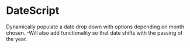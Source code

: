 # DateScript
Dynamically populate a date drop down with options depending on month chosen.
-Will also add functionality so that date shifts with the passing of the year.
